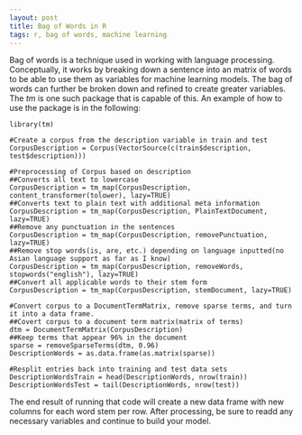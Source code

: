 ```yaml
---
layout: post
title: Bag of Words in R
tags: r, bag of words, machine learning
---
```


Bag of words is a technique used in working with language processing. Conceptually, it works by breaking down a sentence into an matrix of words to be able to use them as variables for machine learning models. The bag of words can further be broken down and refined to create greater variables. The *tm* is one such package that is capable of this. An example of how to use the package is in the following:

    library(tm)

    #Create a corpus from the description variable in train and test
    CorpusDescription = Corpus(VectorSource(c(train$description, test$description)))

    #Preprocessing of Corpus based on description
    ##Converts all text to lowercase
    CorpusDescription = tm_map(CorpusDescription, content_transformer(tolower), lazy=TRUE)
    ##Converts text to plain text with additional meta information
    CorpusDescription = tm_map(CorpusDescription, PlainTextDocument, lazy=TRUE)
    ##Remove any punctuation in the sentences
    CorpusDescription = tm_map(CorpusDescription, removePunctuation, lazy=TRUE) 
    ##Remove stop words(is, are, etc.) depending on language inputted(no Asian language support as far as I know)
    CorpusDescription = tm_map(CorpusDescription, removeWords, stopwords("english"), lazy=TRUE)
    ##Convert all applicable words to their stem form
    CorpusDescription = tm_map(CorpusDescription, stemDocument, lazy=TRUE)

    #Convert corpus to a DocumentTermMatrix, remove sparse terms, and turn it into a data frame. 
    ##Covert corpus to a document term matrix(matrix of terms)
    dtm = DocumentTermMatrix(CorpusDescription)
    ##Keep terms that appear 96% in the document
    sparse = removeSparseTerms(dtm, 0.96)
    DescriptionWords = as.data.frame(as.matrix(sparse))

    #Resplit entries back into training and test data sets
    DescriptionWordsTrain = head(DescriptionWords, nrow(train))
    DescriptionWordsTest = tail(DescriptionWords, nrow(test))


The end result of running that code will create a new data frame with new columns for each word stem per row. After processing, be sure to readd any necessary variables and continue to build your model. 
